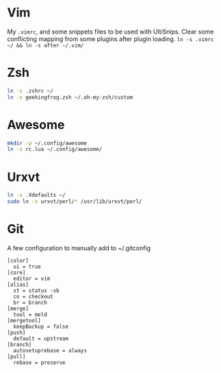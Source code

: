 # Vim
My `.vimrc`, and some snippets files to be used with UltiSnips.
Clear some conflicting mapping from some plugins after plugin loading.
`ln -s .vimrc ~/ && ln -s after ~/.vim/`

# Zsh
```bash
ln -s .zshrc ~/
ln -s geekingfrog.zsh ~/.oh-my-zsh/custom
```

# Awesome
```bash
mkdir -p ~/.config/awesome
ln -s rc.lua ~/.config/awesome/

```

# Urxvt
```bash
ln -s .Xdefaults ~/
sudo ln -s urxvt/perl/* /usr/lib/urxvt/perl/
```

# Git
A few configuration to manually add to ~/.gitconfig

```
[color]
  ui = true
[core]
  editor = vim
[alias]
  st = status -sb
  co = checkout
  br = branch
[merge]
  tool = meld
[mergetool]
  keepBackup = false
[push]
  default = upstream
[branch]
  autosetuprebase = always
[pull]
  rebase = preserve
```
